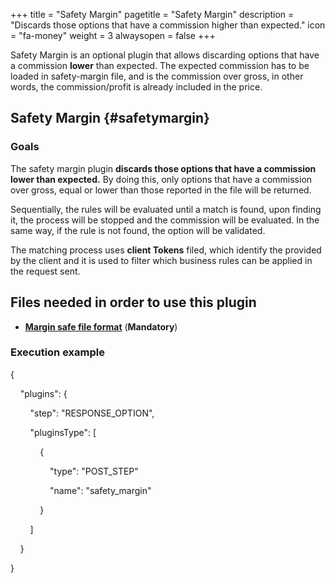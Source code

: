 +++
title = "Safety Margin"
pagetitle = "Safety Margin"
description = "Discards those options that have a commission higher than expected."
icon = "fa-money"
weight = 3
alwaysopen = false
+++

Safety Margin is an optional plugin that allows discarding options that have a commission **lower** than expected. The expected commission has to be loaded in safety-margin file, and is the commission over gross, in other words, the commission/profit is already included in the price.

## Safety Margin {#safetymargin}

### Goals

The safety margin plugin **discards those options that have a commission lower than expected.** By doing this, only options that have a commission over gross, equal or lower than those reported in the file will be returned.

Sequentially, the rules will be evaluated until a match is found, upon finding it, the process will be stopped and the commission will be evaluated. In the same way, if the rule is not found, the option will be validated.  

The matching process uses **client Tokens** filed, which identify the provided by the client and it is used to filter which business rules can be applied in the request sent.

## Files needed in order to use this plugin

* [**Margin safe file format**](/hotel-x/plugins/format-files/safety_margin/) (**Mandatory**)

### Execution example



{

    "plugins": {

        "step": "RESPONSE_OPTION",

        "pluginsType": [

            {

                "type": "POST_STEP"

                "name": "safety_margin"

            }

        ]

    }

}
```
